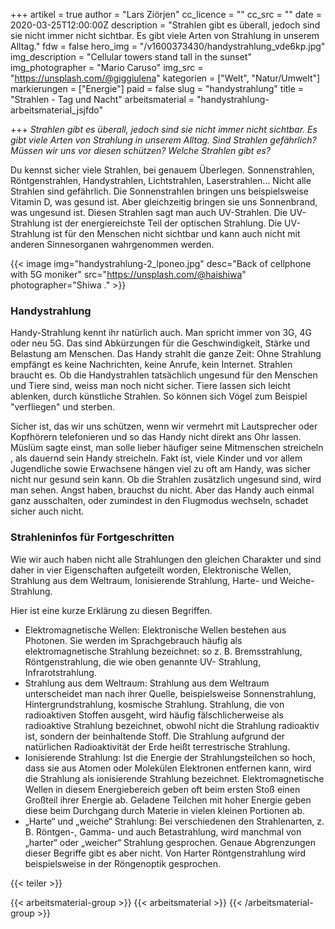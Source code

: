 +++
artikel = true
author = "Lars Ziörjen"
cc_licence = ""
cc_src = ""
date = 2020-03-25T12:00:00Z
description = "Strahlen gibt es überall, jedoch sind sie nicht immer nicht sichtbar. Es gibt viele Arten von Strahlung in unserem Alltag."
fdw = false
hero_img = "/v1600373430/handystrahlung_vde6kp.jpg"
img_description = "Cellular towers stand tall in the sunset"
img_photographer = "Mario Caruso"
img_src = "https://unsplash.com/@giggiulena"
kategorien = ["Welt", "Natur/Umwelt"]
markierungen = ["Energie"]
paid = false
slug = "handystrahlung"
title = "Strahlen - Tag und Nacht"
arbeitsmaterial = "handystrahlung-arbeitsmaterial_jsjfdo"

+++
_Strahlen gibt es überall, jedoch sind sie nicht immer nicht sichtbar. Es gibt viele Arten von Strahlung in unserem Alltag. Sind Strahlen gefährlich? Müssen wir uns vor diesen schützen? Welche Strahlen gibt es?_

Du kennst sicher viele Strahlen, bei genauem Überlegen. Sonnenstrahlen, Röntgenstrahlen, Handystrahlen, Lichtstrahlen, Laserstrahlen... Nicht alle Strahlen sind gefährlich. Die Sonnenstrahlen bringen uns beispielsweise Vitamin D, was gesund ist. Aber gleichzeitig bringen sie uns Sonnenbrand, was ungesund ist. Diesen Strahlen sagt man auch UV-Strahlen. Die UV- Strahlung ist der energiereichste Teil der optischen Strahlung. Die UV-Strahlung ist für den Menschen nicht sichtbar und kann auch nicht mit anderen Sinnesorganen wahrgenommen werden.

{{< image img="handystrahlung-2_lponeo.jpg" desc="Back of cellphone with 5G moniker" src="https://unsplash.com/@haishiwa" photographer="Shiwa ." >}}

### Handystrahlung

Handy-Strahlung kennt ihr natürlich auch. Man spricht immer von 3G, 4G oder neu 5G. Das sind Abkürzungen für die Geschwindigkeit, Stärke und Belastung am Menschen. Das Handy strahlt die ganze Zeit: Ohne Strahlung empfängt es keine Nachrichten, keine Anrufe, kein Internet. Strahlen braucht es. Ob die Handystrahlen tatsächlich ungesund für den Menschen und Tiere sind, weiss man noch nicht sicher. Tiere lassen sich leicht ablenken, durch künstliche Strahlen. So können sich Vögel zum Beispiel "verfliegen" und sterben.

Sicher ist, das wir uns schützen, wenn wir vermehrt mit Lautsprecher oder Kopfhörern telefonieren und so das Handy nicht direkt ans Ohr lassen. Müslüm sagte einst, man solle lieber häufiger seine Mitmenschen streicheln , als dauernd sein Handy streicheln. Fakt ist, viele Kinder und vor allem Jugendliche sowie Erwachsene hängen viel zu oft am Handy, was sicher nicht nur gesund sein kann. Ob die Strahlen zusätzlich ungesund sind, wird man sehen. Angst haben, brauchst du nicht. Aber das Handy auch einmal ganz ausschalten, oder zumindest in den Flugmodus wechseln, schadet sicher auch nicht.

### Strahleninfos für Fortgeschritten

Wie wir auch haben nicht alle Strahlungen den gleichen Charakter und sind daher in vier Eigenschaften aufgeteilt worden, Elektronische Wellen, Strahlung aus dem Weltraum, Ionisierende Strahlung, Harte- und Weiche-Strahlung.

Hier ist eine kurze Erklärung zu diesen Begriffen.

* Elektromagnetische Wellen: Elektronische Wellen bestehen aus Photonen. Sie werden im Sprachgebrauch häufig als elektromagnetische Strahlung bezeichnet: so z. B. Bremsstrahlung, Röntgenstrahlung, die wie oben genannte UV- Strahlung, Infrarotstrahlung.
* Strahlung aus dem Weltraum: Strahlung aus dem Weltraum unterscheidet man nach ihrer Quelle, beispielsweise Sonnenstrahlung, Hintergrundstrahlung, kosmische Strahlung. Strahlung, die von radioaktiven Stoffen ausgeht, wird häufig fälschlicherweise als radioaktive Strahlung bezeichnet, obwohl nicht die Strahlung radioaktiv ist, sondern der beinhaltende Stoff. Die Strahlung aufgrund der natürlichen Radioaktivität der Erde heißt terrestrische Strahlung.
* Ionisierende Strahlung: Ist die Energie der Strahlungsteilchen so hoch, dass sie aus Atomen oder Molekülen Elektronen entfernen kann, wird die Strahlung als ionisierende Strahlung bezeichnet. Elektromagnetische Wellen in diesem Energiebereich geben oft beim ersten Stoß einen Großteil ihrer Energie ab. Geladene Teilchen mit hoher Energie geben diese beim Durchgang durch Materie in vielen kleinen Portionen ab.
* „Harte“ und „weiche“ Strahlung: Bei verschiedenen den Strahlenarten, z. B. Röntgen-, Gamma- und auch Betastrahlung, wird manchmal von „harter“ oder „weicher“ Strahlung gesprochen. Genaue Abgrenzungen dieser Begriffe gibt es aber nicht. Von Harter Röntgenstrahlung wird beispielsweise in der Röngenoptik gesprochen.

{{< teiler >}}

{{< arbeitsmaterial-group >}}
{{< arbeitsmaterial >}}
{{< /arbeitsmaterial-group >}}
